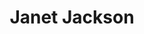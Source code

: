 ---
title: "Janet Jackson"
summary: "Janet Damita Jo Jackson is an American singer, songwriter, actress, and dancer. She is noted for her innovative, socially conscious and sexually provocative records, as well as elaborate stage shows. Her sound and choreography became a catalyst in the growth of MTV, enabling her to rise to prominence while breaking gender and racial barriers in the process. Lyrical content which focused on social issues and lived experiences set her reputation as a role model for youth.
The tenth and youngest child of the Jackson family, she made her debut at the MGM Grand. She starred in the variety television series The Jacksons in 1976 and went on to appear in other television shows throughout the 1970s and early 1980s, including Good Times, Diff'rent Strokes, and Fame. After signing a recording contract with A&M Records in 1982, she became a pop icon following the release of her third and fourth studio albums Control and Rhythm Nation 1814 . Her collaborations with record producers Jimmy Jam and Terry Lewis incorporated elements of rhythm and blues, funk, disco, rap, and industrial beats, which led to crossover success in popular music.
In 1991, Jackson signed the first of two record-breaking multimillion-dollar contracts with Virgin Records, establishing her as one of the highest-paid artists in the industry. Prior to her first studio project with Virgin, she appeared in her first of several lead film roles in Poetic Justice . Her two studio albums which followed, Janet and The Velvet Rope , saw her develop a public image as a sex symbol. These records, along with their promotional music videos and live performances in concert tours, branded Jackson as one of the world's most erotic performers, garnering both criticism and praise. By the end of the 1990s, she was named by Billboard magazine as the second most successful recording artist of the decade in the United States after Mariah Carey. The release of her seventh studio album All for You in 2001 coincided with a celebration of her impact on the recording industry as the subject of the inaugural MTV Icon special.The backlash from the 2004 Super Bowl XXXVIII halftime show controversy resulted in an industry blacklisting under the direction of Les Moonves, then-CEO of CBS Corporation. Jackson subsequently experienced reduced radio airplay, televised promotion and sales figures from that point forward. After parting ways with Virgin Records, she released her tenth studio album Discipline , her first and only album with Island Records. In 2015, she partnered with BMG Rights Management to launch her own record label, Rhythm Nation and released her eleventh studio album Unbreakable the same year. Since then she has continued to release music as an independent artist.
Jackson has sold over 100 million records, making her one of the world's best-selling music artists. She has amassed an extensive catalog, with singles such as \"Nasty\", \"Rhythm Nation\", \"That's the Way Love Goes\", \"Together Again\", and \"All for You\"; she holds the record for the most consecutive top-ten entries on the US Billboard Hot 100 singles chart by a female artist with 18. She is also the only artist in the history of the chart to have seven commercial singles from one album peak within the top five positions. In 2008, Billboard placed her number seven on its list of the Hot 100 All-Time Top Artists, and in 2010 ranked her fifth among the \"Top 50 R&B/Hip-Hop Artists of the Past 25 Years\". In December 2016, the magazine named her the second most successful dance club artist after Madonna. Her accolades include five Grammy Awards, eleven Billboard Music Awards, eleven American Music Awards, a star on the Hollywood Walk of Fame, and eight Guinness World Records entries. In 2019, she was inducted to the Rock and Roll Hall of Fame."
slug: "janet-jackson"
image: "janet-jackson.jpg"
apple_music_artist_url: "https://music.apple.com/gb/artist/janet-jackson/1272779"
wikipedia_url: "https://en.wikipedia.org/wiki/Janet_Jackson"
---